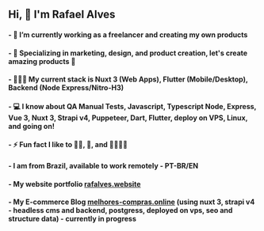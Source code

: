 ## Hi, 👋 I'm Rafael Alves 

#### - 🔭 I’m currently working as a freelancer and creating my own products
#### - 🌱 Specializing in marketing, design, and product creation, let's create amazing products 🚀
#### - 👷🏽‍♂️ My current stack is Nuxt 3 (Web Apps), Flutter (Mobile/Desktop), Backend (Node Express/Nitro-H3)
#### - 💻 I know about QA Manual Tests, Javascript, Typescript Node, Express, Vue 3, Nuxt 3, Strapi v4, Puppeteer, Dart, Flutter, deploy on VPS, Linux, and going on!
#### - ⚡ Fun fact I like to 💪🏽, 🎸, and 👨🏽‍🍳🥖
#### - I am from Brazil, available to work remotely - PT-BR/EN

#### - My website portfolio [rafalves.website](http://www.rafalves.website)
#### - My E-commerce Blog [melhores-compras.online](http://www.melhores-compras.online) (using nuxt 3, strapi v4 - headless cms and backend, postgress, deployed on vps, seo and structure data) - currently in progress 
